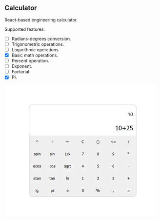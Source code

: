 ## Calculator
React-based engineering calculator.

Supported features:
- [ ] Radians-degrees conversion.
- [ ] Trigonometric operations.
- [ ] Logarithmic operations.
- [x] Basic math operations.
- [ ] Percent operation.
- [ ] Exponent.
- [ ] Factorial.
- [x] Pi.

![Example](demo/demo.jpg) 